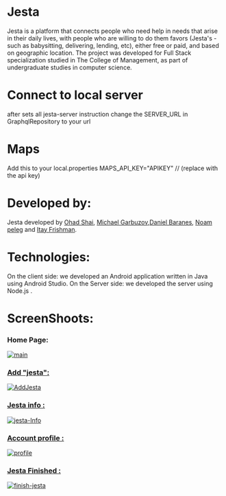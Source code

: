 # Jesta
Jesta is a platform that connects people who need help in needs that arise in their daily lives, with people who are willing to do them favors (Jesta's - such as babysitting, delivering, lending, etc), either free or paid, and based on geographic location. The project was developed for Full Stack specialization studied in The College of Management, as part of undergraduate studies in computer science.

# Connect to local server
after sets all jesta-server instruction change the SERVER_URL in GraphqlRepository to your url

# Maps
Add this to your local.properties
MAPS_API_KEY="APIKEY" // (replace with the api key)

# Developed by:

Jesta developed by [Ohad Shai](https://www.linkedin.com/in/ohad-shai/), [Michael Garbuzov](https://www.linkedin.com/in/michaelgarbuzov/),[Daniel Baranes](https://www.linkedin.com/in/daniel-baranes-a4190b10a/), [Noam peleg](https://www.linkedin.com/in/noam-peleg-196b261b1/) and [Itay Frishman](https://www.linkedin.com/in/itay-frishman/).

# Technologies:
On the client side: we developed an Android application written in Java using Android Studio.
On the Server side: we developed the server using Node.js .

# ScreenShoots: 
### Home Page:

<a href="https://ibb.co/HNX4W73"><img src="https://i.ibb.co/GsFpK7N/main.jpg" alt="main" border="0"/>

### Add "jesta":
<a href="https://ibb.co/cTmGgZW"><img src="https://i.ibb.co/s3B0mNT/AddJesta.jpg" alt="AddJesta" border="0"/>

### Jesta info : 
<a href="https://ibb.co/Sx2crd4"><img src="https://i.ibb.co/QcZkdC3/jesta-Info.jpg" alt="jesta-Info" border="0"/>

### Account profile :
<a href="https://ibb.co/JFVdjyM"><img src="https://i.ibb.co/PzKYG9f/profile.jpg" alt="profile" border="0"/>

### Jesta Finished : 
<a href="https://ibb.co/2YKbfBc"><img src="https://i.ibb.co/Kzy13HV/finish-jesta.jpg" alt="finish-jesta" border="0"/>


